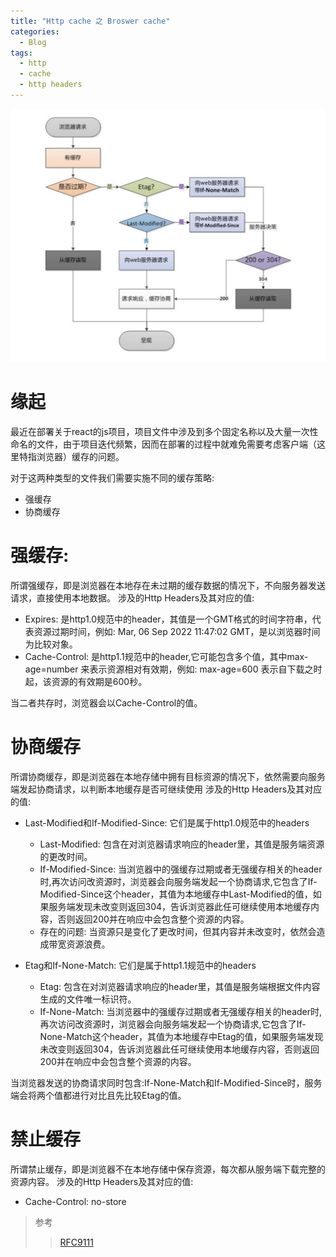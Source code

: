 ```yaml
---
title: "Http cache 之 Broswer cache"
categories:
  - Blog
tags:
  - http
  - cache
  - http headers
---
```

![http-cache](/assets/images/http-cache.png "ch")
# 缘起
最近在部署关于react的js项目，项目文件中涉及到多个固定名称以及大量一次性命名的文件，由于项目迭代频繁，因而在部署的过程中就难免需要考虑客户端（这里特指浏览器）缓存的问题。

对于这两种类型的文件我们需要实施不同的缓存策略:
- 强缓存
- 协商缓存

# 强缓存:
所谓强缓存，即是浏览器在本地存在未过期的缓存数据的情况下，不向服务器发送请求，直接使用本地数据。
涉及的Http Headers及其对应的值:
- Expires: 是http1.0规范中的header，其值是一个GMT格式的时间字符串，代表资源过期时间，例如: Mar, 06 Sep 2022 11:47:02 GMT，是以浏览器时间为比较对象。
- Cache-Control: 是http1.1规范中的header,它可能包含多个值，其中max-age=number 来表示资源相对有效期，例如: max-age=600 表示自下载之时起，该资源的有效期是600秒。

当二者共存时，浏览器会以Cache-Control的值。

# 协商缓存
所谓协商缓存，即是浏览器在本地存储中拥有目标资源的情况下，依然需要向服务端发起协商请求，以判断本地缓存是否可继续使用
涉及的Http Headers及其对应的值:
- Last-Modified和If-Modified-Since: 它们是属于http1.0规范中的headers
  - Last-Modified:  包含在对浏览器请求响应的header里，其值是服务端资源的更改时间。
  - If-Modified-Since: 当浏览器中的强缓存过期或者无强缓存相关的header时,再次访问改资源时，浏览器会向服务端发起一个协商请求,它包含了If-Modified-Since这个header，其值为本地缓存中Last-Modified的值，如果服务端发现未改变则返回304，告诉浏览器此任可继续使用本地缓存内容，否则返回200并在响应中会包含整个资源的内容。
  - 存在的问题: 当资源只是变化了更改时间，但其内容并未改变时，依然会造成带宽资源浪费。

- Etag和If-None-Match: 它们是属于http1.1规范中的headers
  - Etag: 包含在对浏览器请求响应的header里，其值是服务端根据文件内容生成的文件唯一标识符。
  - If-None-Match: 当浏览器中的强缓存过期或者无强缓存相关的header时,再次访问改资源时，浏览器会向服务端发起一个协商请求,它包含了If-None-Match这个header，其值为本地缓存中Etag的值，如果服务端发现未改变则返回304，告诉浏览器此任可继续使用本地缓存内容，否则返回200并在响应中会包含整个资源的内容。

当浏览器发送的协商请求同时包含:If-None-Match和If-Modified-Since时，服务端会将两个值都进行对比且先比较Etag的值。

# 禁止缓存
所谓禁止缓存，即是浏览器不在本地存储中保存资源，每次都从服务端下载完整的资源内容。
涉及的Http Headers及其对应的值:
- Cache-Control: no-store

> 参考
> > [RFC9111](https://www.rfc-editor.org/rfc/rfc9111)
<script src="{{ "/assets/js/mermaid.min.js" | relative_url }}"></script>
